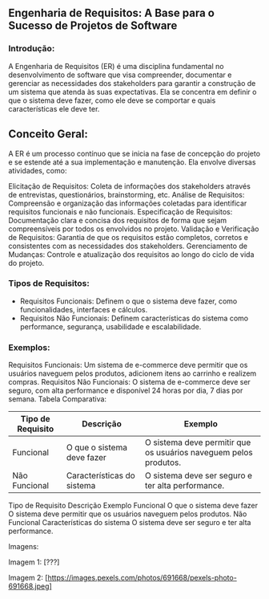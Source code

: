 
## Engenharia de Requisitos: A Base para o Sucesso de Projetos de Software
### Introdução:

A Engenharia de Requisitos (ER) é uma disciplina fundamental no desenvolvimento de software que visa compreender, documentar e gerenciar as necessidades dos stakeholders para garantir a construção de um sistema que atenda às suas expectativas. Ela se concentra em definir o que o sistema deve fazer, como ele deve se comportar e quais características ele deve ter.

## Conceito Geral:

A ER é um processo contínuo que se inicia na fase de concepção do projeto e se estende até a sua implementação e manutenção. Ela envolve diversas atividades, como:

Elicitação de Requisitos: Coleta de informações dos stakeholders através de entrevistas, questionários, brainstorming, etc.
Análise de Requisitos: Compreensão e organização das informações coletadas para identificar requisitos funcionais e não funcionais.
Especificação de Requisitos: Documentação clara e concisa dos requisitos de forma que sejam compreensíveis por todos os envolvidos no projeto.
Validação e Verificação de Requisitos: Garantia de que os requisitos estão completos, corretos e consistentes com as necessidades dos stakeholders.
Gerenciamento de Mudanças: Controle e atualização dos requisitos ao longo do ciclo de vida do projeto.
### Tipos de Requisitos:

 - Requisitos Funcionais: Definem o que o sistema deve fazer, como funcionalidades, interfaces e cálculos.
 - Requisitos Não Funcionais: Definem características do sistema como performance, segurança, usabilidade e escalabilidade.
### Exemplos:

Requisitos Funcionais: Um sistema de e-commerce deve permitir que os usuários naveguem pelos produtos, adicionem itens ao carrinho e realizem compras.
Requisitos Não Funcionais: O sistema de e-commerce deve ser seguro, com alta performance e disponível 24 horas por dia, 7 dias por semana.
Tabela Comparativa:

Tipo de Requisito | Descrição | Exemplo 
------------------|-----------|-------
Funcional | O que o sistema deve fazer | O sistema deve permitir que os usuários naveguem pelos produtos.
Não Funcional | Características do sistema	| O sistema deve ser seguro e ter alta performance.





Tipo de Requisito	Descrição	Exemplo
Funcional	O que o sistema deve fazer	O sistema deve permitir que os usuários naveguem pelos produtos.
Não Funcional	Características do sistema	O sistema deve ser seguro e ter alta performance.

Imagens:

Imagem 1: [???]

Imagem 2: [https://images.pexels.com/photos/691668/pexels-photo-691668.jpeg]
